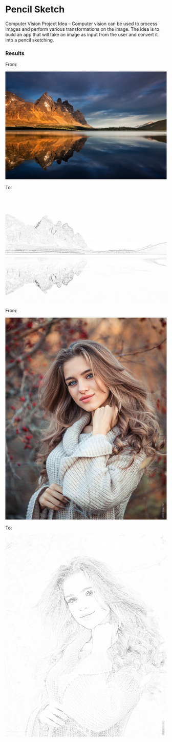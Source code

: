 # Pencil Sketch

Computer Vision Project Idea – Computer vision can be used to process images and perform various transformations on the image.
The idea is to build an app that will take an image as input from the user and convert it into a pencil sketching.

### Results

From:

![alt text](images/1.jpg)

To:

![alt text](results/1.jpg)


From:

![alt text](images/3.jpg)

To:

![alt text](results/3.jpg)
